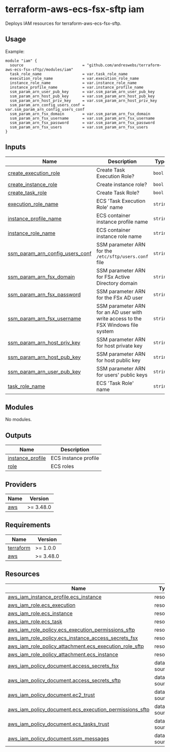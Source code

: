 # terraform-aws-ecs-fsx-sftp iam

[//]: # (BEGIN_TF_DOCS)
Deploys IAM resources for terraform-aws-ecs-fsx-sftp.

## Usage

Example:

```hcl
module "iam" {
  source                          = "github.com/andreswebs/terraform-aws-ecs-fsx-sftp//modules/iam"
  task_role_name                  = var.task_role_name
  execution_role_name             = var.execution_role_name
  instance_role_name              = var.instance_role_name
  instance_profile_name           = var.instance_profile_name
  ssm_param_arn_user_pub_key      = var.ssm_param_arn_user_pub_key
  ssm_param_arn_host_pub_key      = var.ssm_param_arn_host_pub_key
  ssm_param_arn_host_priv_key     = var.ssm_param_arn_host_priv_key
  ssm_param_arn_config_users_conf = var.ssm_param_arn_config_users_conf
  ssm_param_arn_fsx_domain        = var.ssm_param_arn_fsx_domain
  ssm_param_arn_fsx_username      = var.ssm_param_arn_fsx_username
  ssm_param_arn_fsx_password      = var.ssm_param_arn_fsx_password
  ssm_param_arn_fsx_users         = var.ssm_param_arn_fsx_users
}
```



## Inputs

| Name | Description | Type | Default | Required |
|------|-------------|------|---------|:--------:|
| <a name="input_create_execution_role"></a> [create\_execution\_role](#input\_create\_execution\_role) | Create Task Execution Role? | `bool` | `true` | no |
| <a name="input_create_instance_role"></a> [create\_instance\_role](#input\_create\_instance\_role) | Create instance role? | `bool` | `true` | no |
| <a name="input_create_task_role"></a> [create\_task\_role](#input\_create\_task\_role) | Create Task Role? | `bool` | `true` | no |
| <a name="input_execution_role_name"></a> [execution\_role\_name](#input\_execution\_role\_name) | ECS 'Task Execution Role' name | `string` | `"ecs-sftp-execution"` | no |
| <a name="input_instance_profile_name"></a> [instance\_profile\_name](#input\_instance\_profile\_name) | ECS container instance profile name | `string` | `"ecs-sftp-instance"` | no |
| <a name="input_instance_role_name"></a> [instance\_role\_name](#input\_instance\_role\_name) | ECS container instance role name | `string` | `"ecs-sftp-instance"` | no |
| <a name="input_ssm_param_arn_config_users_conf"></a> [ssm\_param\_arn\_config\_users\_conf](#input\_ssm\_param\_arn\_config\_users\_conf) | SSM parameter ARN for the `/etc/sftp/users.conf` file | `string` | n/a | yes |
| <a name="input_ssm_param_arn_fsx_domain"></a> [ssm\_param\_arn\_fsx\_domain](#input\_ssm\_param\_arn\_fsx\_domain) | SSM parameter ARN for FSx Active Directory domain | `string` | n/a | yes |
| <a name="input_ssm_param_arn_fsx_password"></a> [ssm\_param\_arn\_fsx\_password](#input\_ssm\_param\_arn\_fsx\_password) | SSM parameter ARN for the FSx AD user | `string` | n/a | yes |
| <a name="input_ssm_param_arn_fsx_username"></a> [ssm\_param\_arn\_fsx\_username](#input\_ssm\_param\_arn\_fsx\_username) | SSM parameter ARN for an AD user with write access to the FSX Windows file system | `string` | n/a | yes |
| <a name="input_ssm_param_arn_host_priv_key"></a> [ssm\_param\_arn\_host\_priv\_key](#input\_ssm\_param\_arn\_host\_priv\_key) | SSM parameter ARN for host private key | `string` | n/a | yes |
| <a name="input_ssm_param_arn_host_pub_key"></a> [ssm\_param\_arn\_host\_pub\_key](#input\_ssm\_param\_arn\_host\_pub\_key) | SSM parameter ARN for host public key | `string` | n/a | yes |
| <a name="input_ssm_param_arn_user_pub_key"></a> [ssm\_param\_arn\_user\_pub\_key](#input\_ssm\_param\_arn\_user\_pub\_key) | SSM parameter ARN for users' public keys | `string` | n/a | yes |
| <a name="input_task_role_name"></a> [task\_role\_name](#input\_task\_role\_name) | ECS 'Task Role' name | `string` | `"ecs-sftp-task"` | no |

## Modules

No modules.

## Outputs

| Name | Description |
|------|-------------|
| <a name="output_instance_profile"></a> [instance\_profile](#output\_instance\_profile) | ECS instance profile |
| <a name="output_role"></a> [role](#output\_role) | ECS roles |

## Providers

| Name | Version |
|------|---------|
| <a name="provider_aws"></a> [aws](#provider\_aws) | >= 3.48.0 |

## Requirements

| Name | Version |
|------|---------|
| <a name="requirement_terraform"></a> [terraform](#requirement\_terraform) | >= 1.0.0 |
| <a name="requirement_aws"></a> [aws](#requirement\_aws) | >= 3.48.0 |

## Resources

| Name | Type |
|------|------|
| [aws_iam_instance_profile.ecs_instance](https://registry.terraform.io/providers/hashicorp/aws/latest/docs/resources/iam_instance_profile) | resource |
| [aws_iam_role.ecs_execution](https://registry.terraform.io/providers/hashicorp/aws/latest/docs/resources/iam_role) | resource |
| [aws_iam_role.ecs_instance](https://registry.terraform.io/providers/hashicorp/aws/latest/docs/resources/iam_role) | resource |
| [aws_iam_role.ecs_task](https://registry.terraform.io/providers/hashicorp/aws/latest/docs/resources/iam_role) | resource |
| [aws_iam_role_policy.ecs_execution_permissions_sftp](https://registry.terraform.io/providers/hashicorp/aws/latest/docs/resources/iam_role_policy) | resource |
| [aws_iam_role_policy.ecs_instance_access_secrets_fsx](https://registry.terraform.io/providers/hashicorp/aws/latest/docs/resources/iam_role_policy) | resource |
| [aws_iam_role_policy_attachment.ecs_execution_role_sftp](https://registry.terraform.io/providers/hashicorp/aws/latest/docs/resources/iam_role_policy_attachment) | resource |
| [aws_iam_role_policy_attachment.ecs_instance](https://registry.terraform.io/providers/hashicorp/aws/latest/docs/resources/iam_role_policy_attachment) | resource |
| [aws_iam_policy_document.access_secrets_fsx](https://registry.terraform.io/providers/hashicorp/aws/latest/docs/data-sources/iam_policy_document) | data source |
| [aws_iam_policy_document.access_secrets_sftp](https://registry.terraform.io/providers/hashicorp/aws/latest/docs/data-sources/iam_policy_document) | data source |
| [aws_iam_policy_document.ec2_trust](https://registry.terraform.io/providers/hashicorp/aws/latest/docs/data-sources/iam_policy_document) | data source |
| [aws_iam_policy_document.ecs_execution_permissions_sftp](https://registry.terraform.io/providers/hashicorp/aws/latest/docs/data-sources/iam_policy_document) | data source |
| [aws_iam_policy_document.ecs_tasks_trust](https://registry.terraform.io/providers/hashicorp/aws/latest/docs/data-sources/iam_policy_document) | data source |
| [aws_iam_policy_document.ssm_messages](https://registry.terraform.io/providers/hashicorp/aws/latest/docs/data-sources/iam_policy_document) | data source |

[//]: # (END_TF_DOCS)
